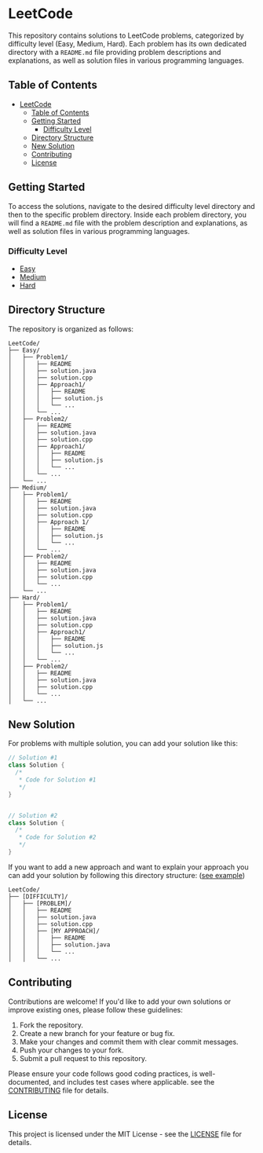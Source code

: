 # LeetCode

This repository contains solutions to LeetCode problems, categorized by difficulty level (Easy, Medium, Hard). Each problem has its own dedicated directory with a `README.md` file providing problem descriptions and explanations, as well as solution files in various programming languages.

## Table of Contents

- [LeetCode](#leetcode)
  - [Table of Contents](#table-of-contents)
  - [Getting Started](#getting-started)
    - [Difficulty Level](#difficulty-level)
  - [Directory Structure](#directory-structure)
  - [New Solution](#new-solution)
  - [Contributing](#contributing)
  - [License](#license)

## Getting Started

To access the solutions, navigate to the desired difficulty level directory and then to the specific problem directory. Inside each problem directory, you will find a `README.md` file with the problem description and explanations, as well as solution files in various programming languages.

### Difficulty Level

- [Easy](Easy/)
- [Medium](Medium/)
- [Hard](Hard/)

## Directory Structure

The repository is organized as follows:

```
LeetCode/
├── Easy/
│   ├── Problem1/
│   │   ├── README
│   │   ├── solution.java
│   │   ├── solution.cpp
│   │   ├── Approach1/
│   │   │   ├── README
│   │   │   ├── solution.js
│   │   │   └── ...
│   │   └── ...
│   ├── Problem2/
│   │   ├── README
│   │   ├── solution.java
│   │   ├── solution.cpp
│   │   ├── Approach1/
│   │   │   ├── README
│   │   │   ├── solution.js
│   │   │   └── ...
│   │   └── ...
│   └── ...
├── Medium/
│   ├── Problem1/
│   │   ├── README
│   │   ├── solution.java
│   │   ├── solution.cpp
│   │   ├── Approach 1/
│   │   │   ├── README
│   │   │   ├── solution.js
│   │   │   └── ...
│   │   └── ...
│   ├── Problem2/
│   │   ├── README
│   │   ├── solution.java
│   │   ├── solution.cpp
│   │   └── ...
│   └── ...
├── Hard/
│   ├── Problem1/
│   │   ├── README
│   │   ├── solution.java
│   │   ├── solution.cpp
│   │   ├── Approach1/
│   │   │   ├── README
│   │   │   ├── solution.js
│   │   │   └── ...
│   │   └── ...
│   ├── Problem2/
│   │   ├── README
│   │   ├── solution.java
│   │   ├── solution.cpp
│   │   └── ...
│   └── ...
```

## New Solution

For problems with multiple solution, you can add your solution like this:

```java
// Solution #1
class Solution {
  /*
   * Code for Solution #1
   */
}


// Solution #2
class Solution {
  /*
   * Code for Solution #2
   */
}
```

If you want to add a new approach and want to explain your approach you can add your solution by following this directory structure: ([see example](https://github.com/godkingjay/LeetCode/blob/master/Hard/72.%20Edit%20Distance/Levenshtein/README.md))

```
LeetCode/
├── [DIFFICULTY]/
│   ├── [PROBLEM]/
│   │   ├── README
│   │   ├── solution.java
│   │   ├── solution.cpp
│   │   ├── [MY APPROACH]/
│   │   │   ├── README
│   │   │   ├── solution.java
│   │   │   └── ...
│   │   └── ...
```

## Contributing

Contributions are welcome! If you'd like to add your own solutions or improve existing ones, please follow these guidelines:

1. Fork the repository.
2. Create a new branch for your feature or bug fix.
3. Make your changes and commit them with clear commit messages.
4. Push your changes to your fork.
5. Submit a pull request to this repository.

Please ensure your code follows good coding practices, is well-documented, and includes test cases where applicable.
see the [CONTRIBUTING](CONTRIBUTING.md) file for details.

## License

This project is licensed under the MIT License - see the [LICENSE](LICENSE) file for details.
